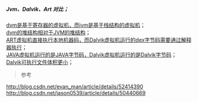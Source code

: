 ##### Jvm、Dalvik、Art 对比；  
[dvm是基于寄存器的虚拟机，而jvm是基于栈结构的虚拟机](jvm_dalvik_art/jda_basic_memory_001.md)；    
[dvm的堆结构相对于JVM的堆结构](jvm_dalvik_art/jda_heap_001.md)；  
[ART虚拟机直接执行本地机器码，而Dalvik虚拟机运行的dex字节码需要通过解释器执行](jvm_dalvik_art/jda_bytecode_001.md)；  
[JAVA虚拟机运行的是JAVA字节码，Dalvik虚拟机运行的是Dalvik字节码](jvm_dalvik_art/jda_class_2dex_001.md)；  
[Dalvik可执行文件体积更小](jvm_dalvik_art/jda_class_2dex_002.md)；  
    




> 参考  

http://blog.csdn.net/evan_man/article/details/52414390  
http://blog.csdn.net/jason0539/article/details/50440669  



